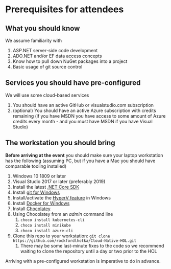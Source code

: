 # Prerequisites for attendees

## What you should know

We assume familiarity with

1. ASP.NET server-side code development
1. ADO.NET and/or EF data access concepts
1. Know how to pull down NuGet packages into a project
1. Basic usage of git source control

## Services you should have pre-configured

We will use some cloud-based services

1. You should have an active GitHub or visualstudio.com subscription
1. (optional) You should have an active Azure subscription with credits remaining (if you have MSDN you have access to some amount of Azure credits every month - and you must have MSDN if you have Visual Studio)

## The workstation you should bring

**Before arriving at the event** you should make sure your laptop workstation has the following (assuming PC, but if you have a Mac you should have comparable tooling installed)

1. Windows 10 1809 or later
1. Visual Studio 2017 or later (preferably 2019)
1. Install the latest [.NET Core SDK](https://dotnet.microsoft.com/download)
1. Install [git for Windows](https://git-scm.com/download/win)
1. Install/activate the [HyperV feature](https://docs.microsoft.com/en-us/virtualization/hyper-v-on-windows/quick-start/enable-hyper-v) in Windows
1. Install [Docker for Windows](https://docs.docker.com/docker-for-windows/)
1. Install [Chocolatey](https://chocolatey.org)
1. Using Chocolatey from an _admin_ command line
   1. `choco install kubernetes-cli`
   1. `choco install minikube`
   1. `choco install azure-cli`
1. Clone this repo to your workstation: `git clone https://github.com/rockfordlhotka/Cloud-Native-HOL.git`
   1. There may be some last-minute fixes to the code so we recommend waiting to clone the repository until a day or two prior to the HOL

Arriving with a pre-configured workstation is imperative to do in advance.
